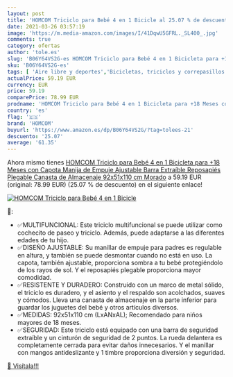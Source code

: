 ```yaml
---
layout: post
title: 'HOMCOM Triciclo para Bebé 4 en 1 Bicicle al 25.07 % de descuento'
date: 2021-03-26 03:57:19
image: 'https://m.media-amazon.com/images/I/41DqwU5GFRL._SL400_.jpg'
comments: true
category: ofertas
author: 'tole.es'
slug: 'B06Y64VS2G-es HOMCOM Triciclo para Bebé 4 en 1 Bicicleta para +18 Meses...'
sku: 'B06Y64VS2G-es'
tags: [ 'Aire libre y deportes','Bicicletas, triciclos y correpasillos','Juguetes','Juguetes y juegos','Triciclos','bicicleta','homcom', ]
actualPrice: 59.19 EUR
currency: EUR
price: 59.19
comparePrice: 78.99 EUR
prodname: 'HOMCOM Triciclo para Bebé 4 en 1 Bicicleta para +18 Meses con Capota Manija de Empuje Ajustable Barra Extraíble Reposapiés Plegable Canasta de Almacenaje 92x51x110 cm Morado'
country: 'es'
flag: '🇪🇸'
brand: 'HOMCOM'
buyurl: 'https://www.amazon.es/dp/B06Y64VS2G/?tag=tolees-21'
descuento: '25.07'
average: '61.35'
---
```


Ahora mismo tienes [HOMCOM Triciclo para Bebé 4 en 1 Bicicleta para +18 Meses con Capota Manija de Empuje Ajustable Barra Extraíble Reposapiés Plegable Canasta de Almacenaje 92x51x110 cm Morado](https://www.amazon.es/dp/B06Y64VS2G/?tag=tolees-21) a 59.19 EUR (original: 78.99 EUR) (25.07 %  de descuento) en el siguiente enlace!

[![HOMCOM Triciclo para Bebé 4 en 1 Bicicle](https://m.media-amazon.com/images/I/41DqwU5GFRL._SL400_.jpg)](https://www.amazon.es/dp/B06Y64VS2G/?tag=tolees-21)

🔎:

- ✅MULTIFUNCIONAL: Este triciclo multifuncional se puede utilizar como cochecito de paseo y triciclo. Además, puede adaptarse a las diferentes edades de tu hijo.
- ✅DISEÑO AJUSTABLE: Su manillar de empuje para padres es regulable en altura, y también se puede desmontar cuando no está en uso. La capota, también ajustable, proporciona sombra a tu bebé protegiéndolo de los rayos de sol. Y el reposapiés plegable proporciona mayor comodidad.
- ✅RESISTENTE Y DURADERO: Construido con un marco de metal sólido, el triciclo es duradero, y el asiento y el respaldo son acolchados, suaves y cómodos. Lleva una canasta de almacenaje en la parte inferior para guardar los juguetes del bebé y otros artículos diversos.
- ✅MEDIDAS: 92x51x110 cm (LxANxAL); Recomendado para niños mayores de 18 meses.
- ✅SEGURIDAD: Este triciclo está equipado con una barra de seguridad extraíble y un cinturón de seguridad de 2 puntos. La rueda delantera es completamente cerrada para evitar daños innecesarios. Y el manillar con mangos antideslizante y 1 timbre proporciona diversión y seguridad.

[🛒 Visítala!!!](https://www.amazon.es/dp/B06Y64VS2G/?tag=tolees-21)
